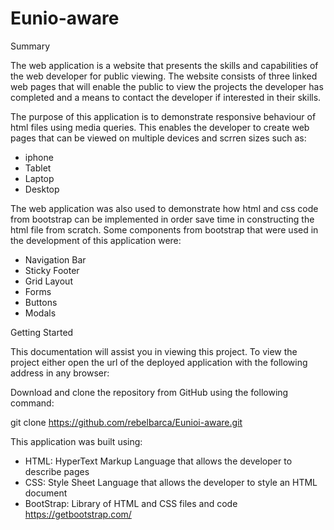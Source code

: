 # Eunio-aware

Summary

The web application is a website that presents the skills and capabilities of the web
developer for public viewing. The website consists of three linked web pages that will
enable the public to view the projects the developer has completed and a means to contact
the developer if interested in their skills.

The purpose of this application is to demonstrate responsive behaviour of html files
using media queries. This enables the developer to create web pages that can be viewed on
multiple devices and scrren sizes such as:
- iphone
- Tablet
- Laptop
- Desktop

The web application was also used to demonstrate how html and css code from bootstrap can
be implemented in order save time in constructing the html file from scratch. Some components
from bootstrap that were used in the development of this application were:
- Navigation Bar
- Sticky Footer
- Grid Layout
- Forms
- Buttons
- Modals

Getting Started

This documentation will assist you in viewing this project. To view the project either open
the url of the deployed application with the following address in any browser:



Download and clone the repository from GitHub using the following command:

git clone https://github.com/rebelbarca/Eunioi-aware.git

This application was built using:
- HTML: HyperText Markup Language that allows the developer to describe pages
- CSS: Style Sheet Language that allows the developer to style an HTML document
- BootStrap: Library of HTML and CSS files and code https://getbootstrap.com/